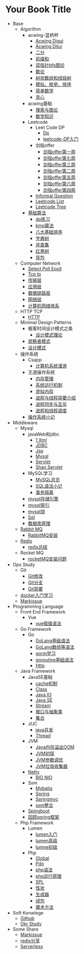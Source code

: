 # Your Book Title

- Base
  - Algorithm
    - acwing-蓝桥杯
      * [Acwing Digui](base/algorithm/acwing-蓝桥杯/Acwing-digui.md)
      * [Acwing Ditui](base/algorithm/acwing-蓝桥杯/Acwing-ditui.md)
      * [二分](base/algorithm/acwing-蓝桥杯/二分.md)
      * [前缀和](base/algorithm/acwing-蓝桥杯/前缀和.md)
      * [双指针bfs图论](base/algorithm/acwing-蓝桥杯/双指针bfs图论.md)
      * [数论](base/algorithm/acwing-蓝桥杯/数论.md)
      * [树状数组和线段树](base/algorithm/acwing-蓝桥杯/树状数组和线段树.md)
      * [模拟、枚举、排序](base/algorithm/acwing-蓝桥杯/模拟、枚举、排序.md)
      * [简单数学](base/algorithm/acwing-蓝桥杯/简单数学.md)
      * [贪心](base/algorithm/acwing-蓝桥杯/贪心.md)
    - acwing基础
      * [搜索与图论](base/algorithm/acwing基础/搜索与图论.md)
      * [数学知识](base/algorithm/acwing基础/数学知识.md)
    - Leetcode
      - Leet Code DP
        * [Dp](base/algorithm/leetcode/leetCode-DP/dp.md)
        * [leetcode-DP入门](base/algorithm/leetcode/leetCode-DP/leetcode-DP入门.md)
      - 剑指offer
        * [剑指offer第一周](base/algorithm/leetcode/剑指offer/剑指offer第一周.md)
        * [剑指offer第七周](base/algorithm/leetcode/剑指offer/剑指offer第七周.md)
        * [剑指offer第三周](base/algorithm/leetcode/剑指offer/剑指offer第三周.md)
        * [剑指offer第二周](base/algorithm/leetcode/剑指offer/剑指offer第二周.md)
        * [剑指offer第五周](base/algorithm/leetcode/剑指offer/剑指offer第五周.md)
        * [剑指offer第六周](base/algorithm/leetcode/剑指offer/剑指offer第六周.md)
        * [剑指offer第四周](base/algorithm/leetcode/剑指offer/剑指offer第四周.md)
      * [Informal Question](base/algorithm/leetcode/informal-question.md)
      * [Leetcode List](base/algorithm/leetcode/leetcode-list.md)
      * [Leetcode Tree](base/algorithm/leetcode/leetcode-tree.md)
    - [基础算法](base/algorithm/基础算法/基础算法.md)
      * [dp练习](base/algorithm/基础算法/dp练习.md)
      * [kmp算法](base/algorithm/基础算法/kmp算法.md)
      * [八大基础排序](base/algorithm/基础算法/八大基础排序.md)
      * [字典树](base/algorithm/基础算法/字典树.md)
      * [并查集](base/algorithm/基础算法/并查集.md)
      * [红黑树](base/algorithm/基础算法/红黑树.md)
      * [背包](base/algorithm/基础算法/背包.md)
  - Computer Network
    * [Select Poll Epoll](base/computer_network/select-poll-epoll.md)
    * [Tcp Ip](base/computer_network/tcp-ip.md)
    * [传输层](base/computer_network/传输层.md)
    * [应用层](base/computer_network/应用层.md)
    * [数据链路层](base/computer_network/数据链路层.md)
    * [网络层](base/computer_network/网络层.md)
    * [计算机网络体系](base/computer_network/计算机网络体系.md)
  - HTTP TCP
    * [HTTP](base/HTTP_TCP/HTTP.md)
  - Minimal Design Patterns
    - 极客时间设计模式之美
      * [设计模式理论](base/minimal_design_patterns/极客时间设计模式之美/设计模式理论.md)
    * [观察者模式](base/minimal_design_patterns/观察者模式.md)
    * [设计模式](base/minimal_design_patterns/设计模式.md)
  - 操作系统
    - Csapp
      * [计算机系统漫游](base/操作系统/csapp/计算机系统漫游.md)
    - 王道操作系统
      * [内存管理](base/操作系统/王道操作系统/内存管理.md)
      * [系统运行机制](base/操作系统/王道操作系统/系统运行机制.md)
      * [虚拟内存](base/操作系统/王道操作系统/虚拟内存.md)
      * [进程与线程简要介绍](base/操作系统/王道操作系统/进程与线程简要介绍.md)
      * [进程同步与互斥](base/操作系统/王道操作系统/进程同步与互斥.md)
      * [进程和线程调度](base/操作系统/王道操作系统/进程和线程调度.md)
    * [操作系统小记](base/操作系统/操作系统小记.md)
- Middleware
  - Mysql
    - javaWeb和jdbc
      * [1 Xml](middleware/mysql/javaWeb和jdbc/1-xml.md)
      * [JDBC](middleware/mysql/javaWeb和jdbc/JDBC.md)
      * [Jsp](middleware/mysql/javaWeb和jdbc/jsp.md)
      * [Mysql](middleware/mysql/javaWeb和jdbc/mysql.md)
      * [Servlet](middleware/mysql/javaWeb和jdbc/servlet.md)
      * [Shan Servlet](middleware/mysql/javaWeb和jdbc/shan-servlet.md)
    - MySQL学习
      * [MySQL总览](middleware/mysql/MySQL学习/MySQL总览.md)
      * [SQL语法小记](middleware/mysql/MySQL学习/SQL语法小记.md)
      * [事务隔离](middleware/mysql/MySQL学习/事务隔离.md)
    * [mysql存储引擎](middleware/mysql/mysql存储引擎.md)
    * [mysql索引](middleware/mysql/mysql索引.md)
    * [mysql锁](middleware/mysql/mysql锁.md)
    * [Sql](middleware/mysql/sql.md)
    * [数据库原理](middleware/mysql/数据库原理.md)
  - [Rabbit MQ](middleware/RabbitMQ/RabbitMQ.md)
    * [RabbitMQ安装](middleware/RabbitMQ/RabbitMQ安装.md)
  - [Redis](middleware/Redis/redis.md)
    * [redis总结](middleware/Redis/redis总结.md)
  - Rocket MQ
    * [rocketMQ安装问题](middleware/rocketMQ/rocketMQ安装问题.md)
- Ops Study
  - Git
    * [Git修改](ops_study/Git/Git修改.md)
    * [Git分支](ops_study/Git/Git分支.md)
    * [Git简要](ops_study/Git/Git简要.md)
  * [docker入门学习](ops_study/docker入门学习.md)
  * [Markissue](ops_study/markissue.md)
- Programming Language
  - Front End Framework
    - Vue
      * [vue插值语法](programming_language/front_end_framework/vue/vue插值语法.md)
  - Go Framework
    - Go
      * [GoLang基础语法](programming_language/go_framework/go/GoLang基础语法.md)
      * [GoLang数组等语法](programming_language/go_framework/go/GoLang数组等语法.md)
      * [gorm学习](programming_language/go_framework/go/gorm学习.md)
      * [goroutine基础语法](programming_language/go_framework/go/goroutine基础语法.md)
      * [Http](programming_language/go_framework/go/http.md)
  - Java Framework
    - JavaSE基础
      * [cache机制](programming_language/java_framework/JavaSE基础/cache机制.md)
      * [Class](programming_language/java_framework/JavaSE基础/Class.md)
      * [Java IO](programming_language/java_framework/JavaSE基础/JavaIO.md)
      * [Java SE](programming_language/java_framework/JavaSE基础/javaSE.md)
      * [Stream](programming_language/java_framework/JavaSE基础/Stream.md)
      * [接口与抽象类](programming_language/java_framework/JavaSE基础/接口与抽象类.md)
      * [集合](programming_language/java_framework/JavaSE基础/集合.md)
    - JUC
      * [java并发](programming_language/java_framework/JUC/java并发.md)
      * [Thread](programming_language/java_framework/JUC/Thread.md)
    - JVM
      * [Java内存溢出OOM](programming_language/java_framework/JVM/Java内存溢出OOM.md)
      * [JVM初探](programming_language/java_framework/JVM/JVM初探.md)
      * [JVM参数调优](programming_language/java_framework/JVM/JVM参数调优.md)
      * [JVM垃圾收集器](programming_language/java_framework/JVM/JVM垃圾收集器.md)
    - [Netty](programming_language/java_framework/netty/netty.md)
      * [BIO NIO](programming_language/java_framework/netty/BIO,NIO.md)
    - Ssm
      * [Mybatis](programming_language/java_framework/ssm/mybatis.md)
      * [Spring](programming_language/java_framework/ssm/spring.md)
      * [Springmvc](programming_language/java_framework/ssm/springmvc.md)
      * [ssm整合](programming_language/java_framework/ssm/ssm整合.md)
    * [Spingboot](programming_language/java_framework/spingboot.md)
    * [回顾spring框架](programming_language/java_framework/回顾spring框架.md)
  - Php Framework
    - Lumen
      * [lumen入门](programming_language/php_framework/lumen/lumen入门.md)
      * [lumen高级](programming_language/php_framework/lumen/lumen高级.md)
      * [lumne初级](programming_language/php_framework/lumen/lumne初级.md)
    - Php
      * [Global](programming_language/php_framework/php/global.md)
      * [Pdo](programming_language/php_framework/php/pdo.md)
      * [php语法](programming_language/php_framework/php/php语法.md)
      * [php运行原理](programming_language/php_framework/php/php运行原理.md)
      * [SPL](programming_language/php_framework/php/SPL.md)
      * [性状](programming_language/php_framework/php/性状.md)
      * [生成器](programming_language/php_framework/php/生成器.md)
      * [闭包](programming_language/php_framework/php/闭包.md)
      * [魔术方法](programming_language/php_framework/php/魔术方法.md)
- Soft Konwlege
  * [Github](soft_konwlege/Github.md)
  * [Okr Study](soft_konwlege/okr_study.md)
- Some Share
  * [Markissue](some_share/markissue.md)
  * [redis分享](some_share/redis分享.md)
  * [Serverless](some_share/serverless.md)
